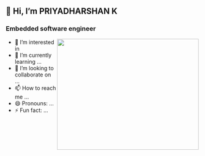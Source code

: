 ## 👋 Hi, I’m PRIYADHARSHAN K
### Embedded software engineer
<img src="https://www.google.com/url?sa=i&url=https%3A%2F%2Ficonscout.com%2Flottie-animations%2Frobot-saying-hello&psig=AOvVaw1Ls_kLiwR0VYYJS2HpVFZf&ust=1716971384472000&source=images&cd=vfe&opi=89978449&ved=0CBEQjRxqFwoTCKjZlMv6r4YDFQAAAAAdAAAAABAE
" align="right" width="370" height="290">
- 👀 I’m interested in 
- 🌱 I’m currently learning ...
- 💞️ I’m looking to collaborate on ...
- 📫 How to reach me ...
- 😄 Pronouns: ...
- ⚡ Fun fact: ...

<!---
Dharshank-03/Dharshank-03 is a ✨ special ✨ repository because its `README.md` (this file) appears on your GitHub profile.
You can click the Preview link to take a look at your changes.
--->
